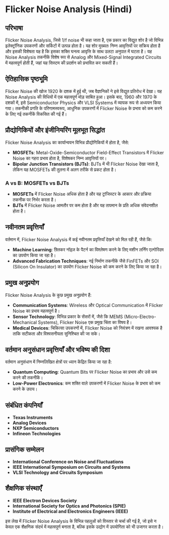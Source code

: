 # Flicker Noise Analysis (Hindi)

## परिभाषा
Flicker Noise Analysis, जिसे 1/f noise भी कहा जाता है, एक प्रकार का विद्युत शोर है जो विभिन्न इलेक्ट्रॉनिक उपकरणों और सर्किटों में उत्पन्न होता है। यह शोर मुख्यतः निम्न आवृत्तियों पर सक्रिय होता है और इसकी विशेषता यह है कि इसका शक्ति घनत्व आवृत्ति के साथ उलटा अनुपात में घटता है। यह Noise Analysis तकनीकें विशेष रूप से Analog और Mixed-Signal Integrated Circuits में महत्वपूर्ण होती हैं, जहां यह सिस्टम की प्रदर्शन को प्रभावित कर सकती हैं।

## ऐतिहासिक पृष्ठभूमि
Flicker Noise की खोज 1920 के दशक में हुई थी, जब वैज्ञानिकों ने इसे विद्युत प्रतिरोध में देखा। यह Noise Analysis की विधियों में एक महत्वपूर्ण मोड़ साबित हुआ। इसके बाद, 1960 और 1970 के दशकों में, इसे Semiconductor Physics और VLSI Systems में व्यापक रूप से अध्ययन किया गया। तकनीकी प्रगति के परिणामस्वरूप, आधुनिक उपकरणों में Flicker Noise के प्रभाव को कम करने के लिए नई तकनीकें विकसित की गई हैं।

## प्रौद्योगिकियों और इंजीनियरिंग मूलभूत सिद्धांत
Flicker Noise Analysis का कार्यान्वयन विभिन्न प्रौद्योगिकियों में होता है, जैसे:
- **MOSFETs**: Metal-Oxide-Semiconductor Field-Effect Transistors में Flicker Noise का गहरा प्रभाव होता है, विशेषकर निम्न आवृत्तियों पर।
- **Bipolar Junction Transistors (BJTs)**: BJTs में भी Flicker Noise देखा जाता है, लेकिन यह MOSFETs की तुलना में अलग तरीके से प्रकट होता है।

### A vs B: MOSFETs vs BJTs
- **MOSFETs** में Flicker Noise अधिक होता है और यह ट्रांजिस्टर के आकार और प्रक्रिया तकनीक पर निर्भर करता है।
- **BJTs** में Flicker Noise आमतौर पर कम होता है और यह तापमान के प्रति अधिक संवेदनशील होता है।

## नवीनतम प्रवृत्तियाँ
वर्तमान में, Flicker Noise Analysis में कई नवीनतम प्रवृत्तियाँ देखने को मिल रही हैं, जैसे कि:
- **Machine Learning**: फ़्लिकर नॉइज़ के पैटर्न का विश्लेषण करने के लिए मशीन लर्निंग एल्गोरिदम का उपयोग किया जा रहा है।
- **Advanced Fabrication Techniques**: नई निर्माण तकनीकें जैसे FinFETs और SOI (Silicon On Insulator) का उपयोग Flicker Noise को कम करने के लिए किया जा रहा है।

## प्रमुख अनुप्रयोग
Flicker Noise Analysis के कुछ प्रमुख अनुप्रयोग हैं:
- **Communication Systems**: Wireless और Optical Communication में Flicker Noise का प्रभाव महत्वपूर्ण है।
- **Sensor Technology**: विभिन्न प्रकार के सेंसरों में, जैसे कि MEMS (Micro-Electro-Mechanical Systems), Flicker Noise एक प्रमुख चिंता का विषय है।
- **Medical Devices**: चिकित्सा उपकरणों में, Flicker Noise को नियंत्रण में रखना आवश्यक है ताकि सटीकता और विश्वसनीयता सुनिश्चित की जा सके।

## वर्तमान अनुसंधान प्रवृत्तियाँ और भविष्य की दिशा
वर्तमान अनुसंधान में निम्नलिखित क्षेत्रों पर ध्यान केंद्रित किया जा रहा है:
- **Quantum Computing**: Quantum Bits पर Flicker Noise का प्रभाव और उसे कम करने की तकनीकें।
- **Low-Power Electronics**: कम शक्ति वाले उपकरणों में Flicker Noise के प्रभाव को कम करने के उपाय।

## संबंधित कंपनियाँ
- **Texas Instruments**
- **Analog Devices**
- **NXP Semiconductors**
- **Infineon Technologies**

## प्रासंगिक सम्मेलन
- **International Conference on Noise and Fluctuations**
- **IEEE International Symposium on Circuits and Systems**
- **VLSI Technology and Circuits Symposium**

## शैक्षणिक संस्थाएँ
- **IEEE Electron Devices Society**
- **International Society for Optics and Photonics (SPIE)**
- **Institute of Electrical and Electronics Engineers (IEEE)**

इस लेख में Flicker Noise Analysis के विभिन्न पहलुओं को विस्तार से चर्चा की गई है, जो इसे न केवल एक शैक्षणिक संदर्भ में महत्वपूर्ण बनाता है, बल्कि इसके उद्योग में उपयोगिता को भी उजागर करता है।